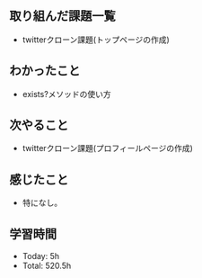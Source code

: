 ## 取り組んだ課題一覧
- twitterクローン課題(トップページの作成)
## わかったこと
- exists?メソッドの使い方
## 次やること
- twitterクローン課題(プロフィールページの作成)
## 感じたこと
- 特になし。
## 学習時間
- Today: 5h
- Total: 520.5h
